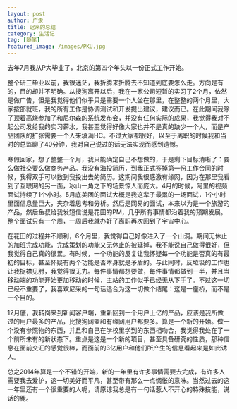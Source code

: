 ```yaml
---
layout: post
author: 广隶
title: 迟来的总结  
category: 生活记
tag: [随笔]
featured_image: /images/PKU.jpg
---
```

去年7月我从P大毕业了，北京的第四个年头以一份正式工作开始。  

整个研三毕业以前，我很迷茫，我折腾来折腾去不知道到底要怎么走。方向是有的，目的却并不明确。从搜狗离开以后，我在一家公司短暂的实习了2个月，依然是做广告，但是我觉得他们似乎只是需要一个人坐在那里，在整整的两个月里，大家按部就班，我的所有工作是协调测试和开发提出建议，建议而已。在此期间我除了顶着高烧参加了和尼尔森的系统发布会，并没有任何实际的成果，我觉得我对不起公司发给我的实习薪水，我甚至觉得好像大家也并不是真的缺少一个人，而是产品团队的扩张需要一个人来填满HC。不过大家都很好，以至于离职的时候我和当时的总监聊了40分钟，我对自己说过的话无法实现而感到遗憾。  

寒假回家，想了整整一个月，我只能确定自己不想做的，于是剩下目标清晰了：要么做社交要么做商务产品。我没有海投简历，到我正式签掉第一份工作合同的时候，我得双手可以数到我投出去的简历。这期间我很感激有缘网，因为在那里我看到了互联网的另一面，冰山一角之下的场景惊人而庞大。4月的时候，阿里的视频面试持续了1个小时。5月底美团的面试大概是我这辈子最累的一场面试，1个小时里面信息量巨大，夹杂着思考和分析。然后是网易的面试，本来以为是一个旅游的产品，然后鱼叔给我发短信说是花田的PM，几乎所有事情都沿着我的预期发展。整个面试只有一个周，一周后我就办好了离职再次回到了宇宙中心。  

在花田的过程并不顺利，6个月里，我觉得自己好像进入了一个山洞。期间无休止的加班完成功能，完成策划的功能又无休止的被延掉，我不能说自己做得很好，但我觉得自己真的很累。有时候，一个功能的反复让我怀疑每一个功能是否真的有最初的目标，甚至怀疑有两个功能是否本身就是矛盾的。与此同时，反垃圾的工作也让我捉襟见肘，我觉得很无力。每件事情都想要做，每件事情都做到一半，并且当移动端的功能开始更加移动的时候，主站的工作似乎已经无从下手了。不过这一切已经不重要了，我喜欢尼采的一句话适合为这一切做个结尾：这是一座桥，而不是一个目的。  

12月底，我转岗来到新闻客户端，重新回到一个用户上亿的产品，应该是我所做过的用户最多的产品，比搜狗网盟和有缘网用户都要多。算是一个新的开始。做一个没有参照物的东西，并且和自己在学校里学到的东西相吻合，我觉得我处在了一个前所未有的新状态下。重点是这是一个新的项目，甚至具备研究的性质，那种信息在面前交汇的感觉很棒，而面前的3亿用户和他们所产生的信息看起来是如此诱人。

总之2014年算是一个不错的开端，新的一年里有许多事情需要去完成，有许多人需要我去爱护，这一切美好而平凡，甚至带有那么一点惆怅的意味。当然过去的这一年里还有一个很重要的人呢，请原谅我总是有一句话惹人不开心的特殊技能，说话的鹿。